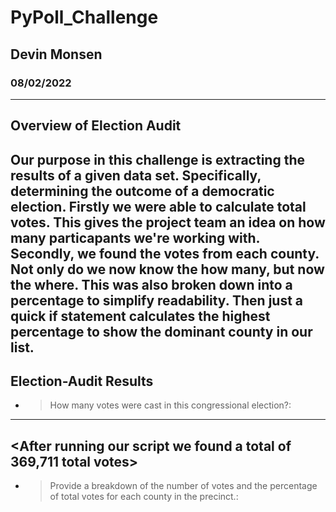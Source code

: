 # PyPoll_Challenge
## Devin Monsen
### 08/02/2022
---
**Overview of Election Audit**
---
Our purpose in this challenge is extracting the results of a given data set. Specifically, determining the outcome of a democratic election. Firstly we were able to calculate total votes. This gives the project team an idea on how many particapants we're working with. Secondly, we found the votes from each county. Not only do we now know the how many, but now the where. This was also broken down into a percentage to simplify readability. Then just a quick if statement calculates the highest percentage to show the dominant county in our list.
---
**Election-Audit Results**
---
* >How many votes were cast in this congressional election?: 
---
<After running our script we found a total of 369,711 total votes>
---
* >Provide a breakdown of the number of votes and the percentage of total votes for each county in the precinct.: 

